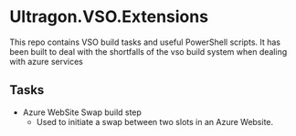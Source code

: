 # Ultragon.VSO.Extensions

This repo contains VSO build tasks and useful PowerShell scripts. It has been built to deal with the shortfalls of the vso build system when dealing with azure services

## Tasks ##

- Azure WebSite Swap build step
  - Used to initiate a swap between two slots in an Azure Website.
